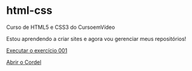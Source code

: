 # html-css
 Curso de HTML5 e CSS3 do CursoemVídeo

Estou aprendendo a criar sites e agora vou gerenciar meus repositórios!

<a href="https://suzanadossantos.github.io/html-css/exercicios/ex001/index.html">Executar o exercício 001</a>

<a href="https://suzanadossantos.github.io/html-css/desafios/d012/">Abrir o Cordel</a>
